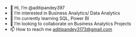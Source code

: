 - 👋 Hi, I’m @aditipandey397
- 👀 I’m interested in Business Analytics/  Data Analytics
- 🌱 I’m currently learning SQL, Power BI
- 💞️ I’m looking to collaborate on Business Analytics Projects
- 📫 How to reach me aditipandey3173@gmail.com

<!---
AditiPandey397/AditiPandey397 is a ✨ special ✨ repository because its `README.md` (this file) appears on your GitHub profile.
You can click the Preview link to take a look at your changes.
--->
